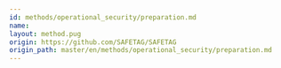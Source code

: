 ```yaml
---
id: methods/operational_security/preparation.md
name: 
layout: method.pug
origin: https://github.com/SAFETAG/SAFETAG
origin_path: master/en/methods/operational_security/preparation.md
---
```



